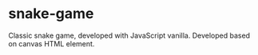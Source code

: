 # snake-game

Classic snake game, developed with JavaScript vanilla. Developed based on canvas HTML element.
